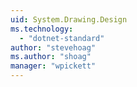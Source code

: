```yaml
---
uid: System.Drawing.Design
ms.technology: 
  - "dotnet-standard"
author: "stevehoag"
ms.author: "shoag"
manager: "wpickett"
---
```

